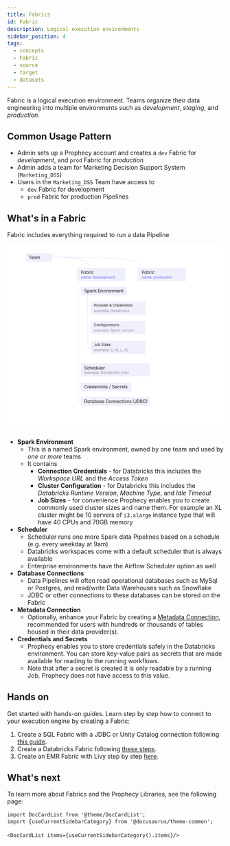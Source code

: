 ```yaml
---
title: Fabrics
id: Fabric
description: Logical execution environments
sidebar_position: 4
tags:
  - concepts
  - Fabric
  - source
  - target
  - datasets
---
```


Fabric is a logical execution environment. Teams organize their data engineering into multiple environments such as _development_, _staging_, and _production_.

## Common Usage Pattern

- Admin sets up a Prophecy account and creates a `dev` Fabric for _development_, and `prod` Fabric for _production_
- Admin adds a team for Marketing Decision Support System (`Marketing_DSS`)
- Users in the `Marketing_DSS` Team have access to
  - `dev` Fabric for development
  - `prod` Fabric for production Pipelines

## What's in a Fabric

Fabric includes everything required to run a data Pipeline

![Data Pipeline](img/fabric.png)

- **Spark Environment**
  - This is a named Spark environment, owned by one team and used by _one or more_ teams
  - It contains
    - **Connection Credentials** - for Databricks this includes the _Workspace URL_ and the _Access Token_
    - **Cluster Configuration** - for Databricks this includes the _Databricks Runtime Version_, _Machine Type_, and _Idle Timeout_
    - **Job Sizes** - for convenience Prophecy enables you to create commonly used cluster sizes and name them. For example an XL cluster might be 10 servers of `i3.xlarge` instance type that will have 40 CPUs and 70GB memory
- **Scheduler**
  - Scheduler runs one more Spark data Pipelines based on a schedule (e.g. every weekday at 9am)
  - Databricks workspaces come with a default scheduler that is always available
  - Enterprise environments have the Airflow Scheduler option as well
- **Database Connections**
  - Data Pipelines will often read operational databases such as MySql or Postgres, and read/write Data Warehouses such as Snowflake
  - JDBC or other connections to these databases can be stored on the Fabric
- **Metadata Connection**
  - Optionally, enhance your Fabric by creating a [Metadata Connection](/docs/metadata/metadata-connections.md), recommended for users with hundreds or thousands of tables housed in their data provider(s).
- **Credentials and Secrets**
  - Prophecy enables you to store credentials safely in the Databricks environment. You can store key-value pairs as secrets that are made available for reading to the running workflows.
  - Note that after a secret is created it is only readable by a running Job. Prophecy does not have access to this value.

## Hands on

Get started with hands-on guides. Learn step by step how to connect to your execution engine by creating a Fabric:

1. Create a SQL Fabric with a JDBC or Unity Catalog connection following [this guide](/docs/getting-started/getting-started-with-low-code-sql.md#23-setup-prophecys-Fabric).
2. Create a Databricks Fabric following [these steps](/docs/Spark/fabrics/databricks.md).
3. Create an EMR Fabric with Livy step by step [here](/docs/Spark/fabrics/emr-fabric.md).

## What's next

To learn more about Fabrics and the Prophecy Libraries, see the following page:

```mdx-code-block
import DocCardList from '@theme/DocCardList';
import {useCurrentSidebarCategory} from '@docusaurus/theme-common';

<DocCardList items={useCurrentSidebarCategory().items}/>
```
